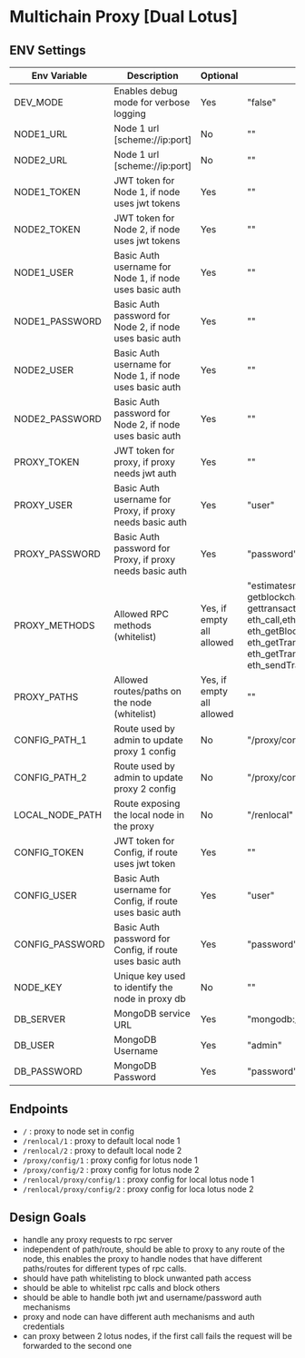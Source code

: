 # Multichain Proxy [Dual Lotus]

## ENV Settings

| Env Variable   | Description                                              | Optional                  |   Default Value  (in Docker image)                                                                                                                                                                                                                                                                                                                                                                                                                                                     |
|----------------|----------------------------------------------------------|---------------------------|----------------------------------------------------------------------------------------------------------------------------------------------------------------------------------------------------------------------------------------------------------------------------------------------------------------------------------------------------------------------------------------------------------------------------------------------------------------------------------------|
| DEV_MODE       | Enables debug mode for verbose logging                   | Yes                       | "false"                                                                                                                                                                                                                                                                                                                                                                                                                                                                                |
| NODE1_URL      | Node 1 url [scheme://ip:port]                            | No                        | ""                                                                                                                                                                                                                                                                                                                                                                                                                                                                                     |
| NODE2_URL      | Node 1 url [scheme://ip:port]                            | No                        | ""                                                                                                                                                                                                                                                                                                                                                                                                                                                                                     |
| NODE1_TOKEN    | JWT token for Node 1, if node uses jwt tokens            | Yes                       | ""                                                                                                                                                                                                                                                                                                                                                                                                                                                                                     |
| NODE2_TOKEN    | JWT token for Node 2, if node uses jwt tokens            | Yes                       | ""                                                                                                                                                                                                                                                                                                                                                                                                                                                                                     |
| NODE1_USER     | Basic Auth username for Node 1, if node uses basic auth  | Yes                       | ""                                                                                                                                                                                                                                                                                                                                                                                                                                                                                     |
| NODE1_PASSWORD | Basic Auth password for Node 2, if node uses basic auth  | Yes                       | ""                                                                                                                                                                                                                                                                                                                                                                                                                                                                                     |
| NODE2_USER     | Basic Auth username for Node 1, if node uses basic auth  | Yes                       | ""                                                                                                                                                                                                                                                                                                                                                                                                                                                                                     |
| NODE2_PASSWORD | Basic Auth password for Node 2, if node uses basic auth  | Yes                       | ""                                                                                                                                                                                                                                                                                                                                                                                                                                                                                     |
| PROXY_TOKEN    | JWT token for proxy, if proxy needs jwt auth             | Yes                       | ""                                                                                                                                                                                                                                                                                                                                                                                                                                                                                     |
| PROXY_USER     | Basic Auth username for Proxy, if proxy needs basic auth | Yes                       | "user"                                                                                                                                                                                                                                                                                                                                                                                                                                                                                 |
| PROXY_PASSWORD | Basic Auth password for Proxy, if proxy needs basic auth | Yes                       | "password"                                                                                                                                                                                                                                                                                                                                                                                                                                                                             |
| PROXY_METHODS  | Allowed RPC methods (whitelist)                          | Yes, if empty all allowed | "estimatesmartfee,estimatefee,getbestblockhash, getblockchaininfo,getblockcount,getrawtransaction, gettransaction,gettxout,listunspent,sendrawtransaction,eth_blockNumber, eth_call,eth_chainId,eth_estimateGas,eth_gasPrice,eth_getBalance, eth_getBlockByHash,eth_getBlockByNumber,eth_getCode,eth_getLogs, eth_getTransactionByHash,eth_getTransactionCount, eth_getTransactionReceipt,eth_pendingTransactions,eth_sendRawTransaction, eth_sendTransaction,eth_syncing,net_version" |
| PROXY_PATHS    | Allowed routes/paths on the node (whitelist)             | Yes, if empty all allowed | ""                                                                                                                                                                                                                                                                                                                                                                                                                                                                                     |
| CONFIG_PATH_1  | Route used by admin to update proxy 1 config             | No                        | "/proxy/config/1"                                                                                                                                                                                                                                                                                                                                                                                                                                                                      |
| CONFIG_PATH_2  | Route used by admin to update proxy 2 config             | No                        | "/proxy/config/2"                                                                                                                                                                                                                                                                                                                                                                                                                                                                      |
| LOCAL_NODE_PATH| Route exposing the local node in the proxy               | No                        | "/renlocal"                                                                                                                                                                                                                                                                                                                                                                                                                                                                            |
| CONFIG_TOKEN   | JWT token for Config, if route uses jwt token            | Yes                       | ""                                                                                                                                                                                                                                                                                                                                                                                                                                                                                     |
| CONFIG_USER    | Basic Auth username for Config, if route uses basic auth | Yes                       | "user"                                                                                                                                                                                                                                                                                                                                                                                                                                                                                 |
| CONFIG_PASSWORD| Basic Auth password for Config, if route uses basic auth | Yes                       | "password"                                                                                                                                                                                                                                                                                                                                                                                                                                                                             |
| NODE_KEY       | Unique key used to identify the node in proxy db         | No                        | ""                                                                                                                                                                                                                                                                                                                                                                                                                                                                                     |
| DB_SERVER      | MongoDB service URL                                      | Yes                       | "mongodb://mongo-service:27017"                                                                                                                                                                                                                                                                                                                                                                                                                                                        |
| DB_USER        | MongoDB Username                                         | Yes                       | "admin"                                                                                                                                                                                                                                                                                                                                                                                                                                                                                |
| DB_PASSWORD    | MongoDB Password                                         | Yes                       | "password"                                                                                                                                                                                                                                                                                                                                                                                                                                                                             |

## Endpoints

- `/` : proxy to node set in config
- `/renlocal/1` : proxy to default local node 1
- `/renlocal/2` : proxy to default local node 2
- `/proxy/config/1` : proxy config for lotus node 1
- `/proxy/config/2` : proxy config for lotus node 2
- `/renlocal/proxy/config/1` : proxy config for local lotus node 1
- `/renlocal/proxy/config/2` : proxy config for loca lotus node 2


## Design Goals

- handle any proxy requests to rpc server
- independent of path/route, should be able to proxy to any route of the node, this enables the proxy to handle nodes that have different paths/routes for different types of rpc calls.
- should have path whitelisting to block unwanted path access
- should be able to whitelist rpc calls and block others
- should be able to handle both jwt and username/password auth mechanisms
- proxy and node can have different auth mechanisms and auth credentials
- can proxy between 2 lotus nodes, if the first call fails the request will be forwarded to the second one
